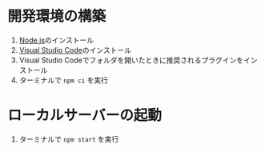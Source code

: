 開発環境の構築
==============
1. [Node.js]のインストール
2. [Visual Studio Code]のインストール
3. Visual Studio Codeでフォルダを開いたときに推奨されるプラグインをインストール
4. ターミナルで `npm ci` を実行

[Node.js]: https://nodejs.org/ja/
[Visual Studio Code]: https://azure.microsoft.com/products/visual-studio-code/

ローカルサーバーの起動
======================
1. ターミナルで `npm start` を実行
